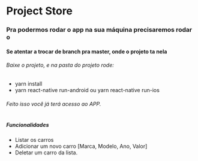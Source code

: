 # Project Store  

### Pra podermos rodar o app na sua máquina precisaremos rodar o 
#### Se atentar a trocar de branch pra master, onde o projeto ta nela

###### Baixe o projeto, e na pasta do projeto rode: 

+ yarn install 
+ yarn react-native run-android ou yarn react-native run-ios 

######  Feito isso você já terá acesso ao APP.
#

##### Funcionalidades 
- Listar os carros
- Adicionar um novo carro [Marca, Modelo, Ano, Valor]
- Deletar um carro da lista.
